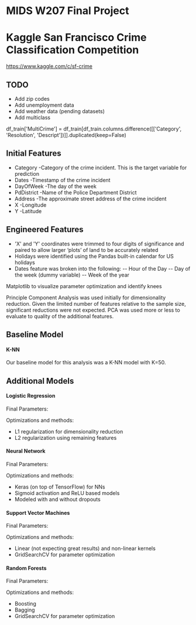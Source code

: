 # MIDS W207 Final Project
# Kaggle San Francisco Crime Classification Competition

https://www.kaggle.com/c/sf-crime

## TODO
- Add zip codes
- Add unemployment data
- Add weather data (pending datasets)
- Add multiclass

df_train['MultiCrime'] = df_train[df_train.columns.difference([['Category', 'Resolution', 'Descript'])]].duplicated(keep=False)

## Initial Features
- Category     -Category of the crime incident. This is the target variable for prediction
- Dates        -Timestamp of the crime incident
- DayOfWeek    -The day of the week
- PdDistrict   -Name of the Police Department District
- Address      -The approximate street address of the crime incident 
- X            -Longitude
- Y            -Latitude

## Engineered Features

- 'X' and 'Y' coordinates were trimmed to four digits of significance and paired to allow larger ‘plots’ of land to be accurately related
- Holidays were identified using the Pandas built-in calendar for US holidays
- Dates feature was broken into the following:
  -- Hour of the Day
  -- Day of the week (dummy variable)
  -- Week of the year 

Matplotlib to visualize parameter optimization and identify knees
    
Principle Component Analysis was used initially for dimensionality reduction. Given the limited number of features relative to the sample size, significant reductions were not expected. PCA was used more or less to evaluate to quality of the additional features.

## Baseline Model
#### K-NN
Our baseline model for this analysis was a K-NN model with K=50.

## Additional Models
#### Logistic Regression
Final Parameters:

Optimizations and methods:
- L1 regularization for  dimensionality reduction
- L2 regularization using remaining features

#### Neural Network
Final Parameters:

Optimizations and methods:
- Keras (on top of TensorFlow) for NNs
- Sigmoid activation and ReLU based models
- Modeled with and without dropouts

#### Support Vector Machines

Final Parameters:

Optimizations and methods:
- Linear (not expecting great results) and non-linear kernels
- GridSearchCV for parameter optimization
#### Random Forests
Final Parameters:

Optimizations and methods:
- Boosting
- Bagging
- GridSearchCV for parameter optimization
    

